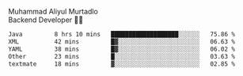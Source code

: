 Muhammad Aliyul Murtadlo
<br>
Backend Developer 👨‍💻
<br>
<!--START_SECTION:waka-->

```txt
Java         8 hrs 10 mins   ███████████████████░░░░░░   75.86 %
XML          42 mins         █▓░░░░░░░░░░░░░░░░░░░░░░░   06.63 %
YAML         38 mins         █▓░░░░░░░░░░░░░░░░░░░░░░░   06.02 %
Other        23 mins         █░░░░░░░░░░░░░░░░░░░░░░░░   03.63 %
textmate     18 mins         ▓░░░░░░░░░░░░░░░░░░░░░░░░   02.85 %
```

<!--END_SECTION:waka-->
